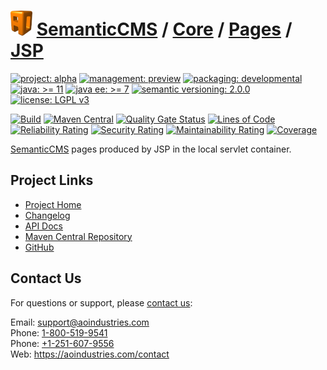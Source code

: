 # [<img src="ao-logo.png" alt="AO Logo" width="35" height="40">](https://github.com/ao-apps) [SemanticCMS](https://github.com/ao-apps/semanticcms) / [Core](https://github.com/ao-apps/semanticcms-core) / [Pages](https://github.com/ao-apps/semanticcms-core-pages) / [JSP](https://github.com/ao-apps/semanticcms-core-pages-jsp)

[![project: alpha](https://semanticcms.com/ao-badges/project-alpha.svg)](https://aoindustries.com/life-cycle#project-alpha)
[![management: preview](https://semanticcms.com/ao-badges/management-preview.svg)](https://aoindustries.com/life-cycle#management-preview)
[![packaging: developmental](https://semanticcms.com/ao-badges/packaging-developmental.svg)](https://aoindustries.com/life-cycle#packaging-developmental)  
[![java: &gt;= 11](https://semanticcms.com/ao-badges/java-11.svg)](https://docs.oracle.com/en/java/javase/11/docs/api/)
[![java ee: &gt;= 7](https://semanticcms.com/ao-badges/javaee-7.svg)](https://docs.oracle.com/javaee/7/api/)
[![semantic versioning: 2.0.0](https://semanticcms.com/ao-badges/semver-2.0.0.svg)](http://semver.org/spec/v2.0.0.html)
[![license: LGPL v3](https://semanticcms.com/ao-badges/license-lgpl-3.0.svg)](https://www.gnu.org/licenses/lgpl-3.0)

[![Build](https://github.com/ao-apps/semanticcms-core-pages-jsp/workflows/Build/badge.svg?branch=master)](https://github.com/ao-apps/semanticcms-core-pages-jsp/actions?query=workflow%3ABuild)
[![Maven Central](https://maven-badges.herokuapp.com/maven-central/com.semanticcms/semanticcms-core-pages-jsp/badge.svg)](https://maven-badges.herokuapp.com/maven-central/com.semanticcms/semanticcms-core-pages-jsp)
[![Quality Gate Status](https://sonarcloud.io/api/project_badges/measure?branch=master&project=com.semanticcms%3Asemanticcms-core-pages-jsp&metric=alert_status)](https://sonarcloud.io/dashboard?branch=master&id=com.semanticcms%3Asemanticcms-core-pages-jsp)
[![Lines of Code](https://sonarcloud.io/api/project_badges/measure?branch=master&project=com.semanticcms%3Asemanticcms-core-pages-jsp&metric=ncloc)](https://sonarcloud.io/component_measures?branch=master&id=com.semanticcms%3Asemanticcms-core-pages-jsp&metric=ncloc)  
[![Reliability Rating](https://sonarcloud.io/api/project_badges/measure?branch=master&project=com.semanticcms%3Asemanticcms-core-pages-jsp&metric=reliability_rating)](https://sonarcloud.io/component_measures?branch=master&id=com.semanticcms%3Asemanticcms-core-pages-jsp&metric=Reliability)
[![Security Rating](https://sonarcloud.io/api/project_badges/measure?branch=master&project=com.semanticcms%3Asemanticcms-core-pages-jsp&metric=security_rating)](https://sonarcloud.io/component_measures?branch=master&id=com.semanticcms%3Asemanticcms-core-pages-jsp&metric=Security)
[![Maintainability Rating](https://sonarcloud.io/api/project_badges/measure?branch=master&project=com.semanticcms%3Asemanticcms-core-pages-jsp&metric=sqale_rating)](https://sonarcloud.io/component_measures?branch=master&id=com.semanticcms%3Asemanticcms-core-pages-jsp&metric=Maintainability)
[![Coverage](https://sonarcloud.io/api/project_badges/measure?branch=master&project=com.semanticcms%3Asemanticcms-core-pages-jsp&metric=coverage)](https://sonarcloud.io/component_measures?branch=master&id=com.semanticcms%3Asemanticcms-core-pages-jsp&metric=Coverage)

[SemanticCMS](https://github.com/ao-apps/semanticcms) pages produced by JSP in the local servlet container.

## Project Links
* [Project Home](https://semanticcms.com/core/pages/jsp/)
* [Changelog](https://semanticcms.com/core/pages/jsp/changelog)
* [API Docs](https://semanticcms.com/core/pages/jsp/apidocs/)
* [Maven Central Repository](https://search.maven.org/artifact/com.semanticcms/semanticcms-core-pages-jsp)
* [GitHub](https://github.com/ao-apps/semanticcms-core-pages-jsp)

## Contact Us
For questions or support, please [contact us](https://aoindustries.com/contact):

Email: [support@aoindustries.com](mailto:support@aoindustries.com)  
Phone: [1-800-519-9541](tel:1-800-519-9541)  
Phone: [+1-251-607-9556](tel:+1-251-607-9556)  
Web: https://aoindustries.com/contact
